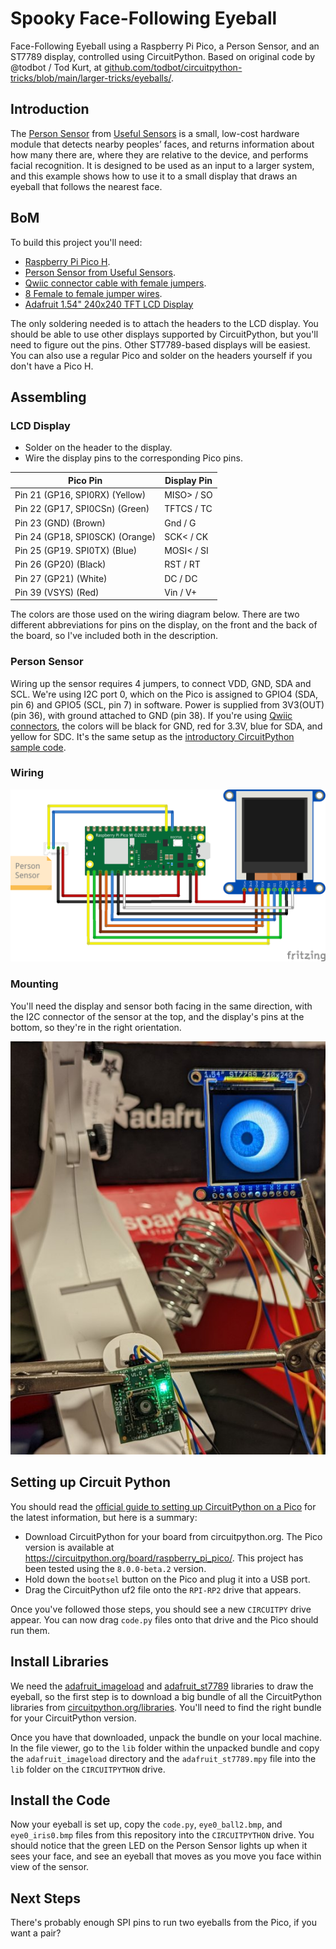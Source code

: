 # Spooky Face-Following Eyeball
Face-Following Eyeball using a Raspberry Pi Pico, a Person Sensor, and an ST7789 display, controlled using CircuitPython.
Based on original code by @todbot / Tod Kurt, at [github.com/todbot/circuitpython-tricks/blob/main/larger-tricks/eyeballs/](https://github.com/todbot/circuitpython-tricks/blob/main/larger-tricks/eyeballs/).

## Introduction

The [Person Sensor](https://usfl.ink/ps) from [Useful Sensors](https://usefulsensors.com)
is a small, low-cost hardware module that detects nearby peoples’ faces, and
returns information about how many there are, where they are relative to the
device, and performs facial recognition. It is designed to be used as an input
to a larger system, and this example shows how to use it to a small display that
draws an eyeball that follows the nearest face.

## BoM

To build this project you'll need:

 - [Raspberry Pi Pico H](https://www.adafruit.com/product/5056).
 - [Person Sensor from Useful Sensors](https://usfl.ink/ps).
 - [Qwiic connector cable with female jumpers](https://www.sparkfun.com/products/17261).
 - [8 Female to female jumper wires](https://www.sparkfun.com/products/9385).
 - [Adafruit 1.54" 240x240 TFT LCD Display](https://www.adafruit.com/product/3787)

The only soldering needed is to attach the headers to the LCD display. You
should be able to use other displays supported by CircuitPython, but you'll need
to figure out the pins. Other ST7789-based displays will be easiest. You can
also use a regular Pico and solder on the headers yourself if you don't have a
Pico H.

## Assembling

### LCD Display

 - Solder on the header to the display.
 - Wire the display pins to the corresponding Pico pins.

| Pico Pin | Display Pin |
| -------- | ----------- |
| Pin 21 (GP16, SPI0RX) (Yellow) | MISO> / SO |
| Pin 22 (GP17, SPI0CSn) (Green) | TFTCS / TC |
| Pin 23 (GND) (Brown) | Gnd / G |
| Pin 24 (GP18, SPI0SCK) (Orange) | SCK< / CK |
| Pin 25 (GP19. SPI0TX) (Blue) | MOSI< / SI |
| Pin 26 (GP20) (Black) | RST / RT |
| Pin 27 (GP21) (White) | DC / DC |
| Pin 39 (VSYS) (Red) | Vin / V+ |

The colors are those used on the wiring diagram below. There are two different
abbreviations for pins on the display, on the front and the back of the board,
so I've included both in the description.

### Person Sensor

Wiring up the sensor requires 4 jumpers, to connect VDD, GND, SDA and SCL. We're
using I2C port 0, which on the Pico is assigned to GPIO4 (SDA, pin 6) and GPIO5
(SCL, pin 7) in software. Power is supplied from 3V3(OUT) (pin 36), with ground
attached to GND (pin 38). If you're using [Qwiic connectors](https://www.sparkfun.com/qwiic),
the colors  will be black for GND, red for 3.3V, blue for SDA, and yellow for
SDC. It's the same setup as the [introductory CircuitPython sample code](https://github.com/usefulsensors/person_sensor_circuit_python).

### Wiring

![Person Sensor Eyeball Wiring Diagram](pico_person_sensor_eyeball_bb.png)

### Mounting

You'll need the display and sensor both facing in the same direction, with the
I2C connector of the sensor at the top, and the display's pins at the bottom,
so they're in the right orientation.

![Mounting example](mounting.jpg)

## Setting up Circuit Python

You should read the [official guide to setting up CircuitPython on a Pico](https://learn.adafruit.com/getting-started-with-raspberry-pi-pico-circuitpython)
for the latest information, but here is a summary:

 - Download CircuitPython for your board from circuitpython.org. The Pico
 version is available at https://circuitpython.org/board/raspberry_pi_pico/.
 This project has been tested using the `8.0.0-beta.2` version.
 - Hold down the `bootsel` button on the Pico and plug it into a USB port.
 - Drag the CircuitPython uf2 file onto the `RPI-RP2` drive that appears.

Once you've followed those steps, you should see a new `CIRCUITPY` drive appear.
You can now drag `code.py` files onto that drive and the Pico should run them.

## Install Libraries

We need the [adafruit_imageload](https://docs.circuitpython.org/projects/imageload/en/latest/)
and [adafruit_st7789](https://docs.circuitpython.org/projects/st7789/en/latest/)
libraries to draw the eyeball, so the first step is to download a big bundle of
all the CircuitPython libraries from [circuitpython.org/libraries](https://circuitpython.org/libraries).
You'll need to find the right bundle for your CircuitPython version.

Once you have that downloaded, unpack the bundle on your local machine. In the
file viewer, go to the `lib` folder within the unpacked bundle and copy the
`adafruit_imageload` directory and the `adafruit_st7789.mpy` file into the `lib`
folder on the `CIRCUITPYTHON` drive.

## Install the Code

Now your eyeball is set up, copy the `code.py`, `eye0_ball2.bmp`, and 
`eye0_iris0.bmp` files from this repository into the `CIRCUITPYTHON` drive. You
should notice that the green LED on the Person Sensor lights up when it sees
your face, and see an eyeball that moves as you move you face within view of the
sensor.

## Next Steps

There's probably enough SPI pins to run two eyeballs from the Pico, if you want a
pair?